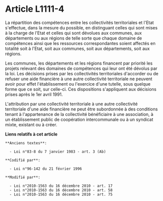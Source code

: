 # Article L1111-4

La répartition des compétences entre les collectivités territoriales et l'Etat s'effectue, dans la mesure du possible, en
distinguant celles qui sont mises à la charge de l'Etat et celles qui sont dévolues aux communes, aux départements ou aux
régions de telle sorte que chaque domaine de compétences ainsi que les ressources correspondantes soient affectés en totalité
soit à l'Etat, soit aux communes, soit aux départements, soit aux régions.

Les communes, les départements et les régions financent par priorité les projets relevant des domaines de compétences qui
leur ont été dévolus par la loi. Les décisions prises par les collectivités territoriales d'accorder ou de refuser une aide
financière à une autre collectivité territoriale ne peuvent avoir pour effet l'établissement ou l'exercice d'une tutelle,
sous quelque forme que ce soit, sur celle-ci. Ces dispositions s'appliquent aux décisions prises après le 1er avril 1991.

L'attribution par une collectivité territoriale à une autre collectivité territoriale d'une aide financière ne peut être
subordonnée à des conditions tenant à l'appartenance de la collectivité bénéficiaire à une association, à un établissement
public de coopération intercommunale ou à un syndicat mixte, existant ou à créer.

**Liens relatifs à cet article**

	**Anciens textes**:

	  - Loi n°83-8 du 7 janvier 1983 - art. 3 (Ab)

	**Codifié par**:

	  - Loi n°96-142 du 21 février 1996

	**Modifié par**:

	  - Loi n°2010-1563 du 16 décembre 2010 - art. 17
	  - Loi n°2010-1563 du 16 décembre 2010 - art. 58
	  - Loi n°2010-1563 du 16 décembre 2010 - art. 75
